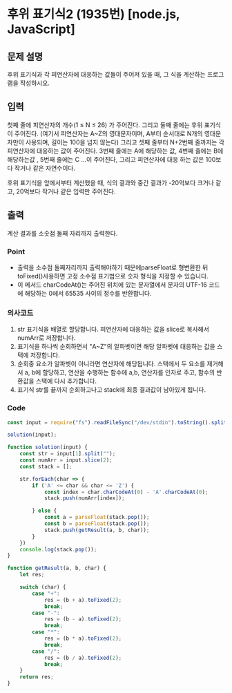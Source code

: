 # 후위 표기식2 (1935번) [node.js, JavaScript] 

## 문제 설명
후위 표기식과 각 피연산자에 대응하는 값들이 주어져 있을 때, 그 식을 계산하는 프로그램을 작성하시오.

## 입력
첫째 줄에 피연산자의 개수(1 ≤ N ≤ 26) 가 주어진다. 그리고 둘째 줄에는 후위 표기식이 주어진다. (여기서 피연산자는 A~Z의 영대문자이며, A부터 순서대로 N개의 영대문자만이 사용되며, 길이는 100을 넘지 않는다) 그리고 셋째 줄부터 N+2번째 줄까지는 각 피연산자에 대응하는 값이 주어진다. 3번째 줄에는 A에 해당하는 값, 4번째 줄에는 B에 해당하는값 , 5번째 줄에는 C ...이 주어진다, 그리고 피연산자에 대응 하는 값은 100보다 작거나 같은 자연수이다.

후위 표기식을 앞에서부터 계산했을 때, 식의 결과와 중간 결과가 -20억보다 크거나 같고, 20억보다 작거나 같은 입력만 주어진다.

## 출력
계산 결과를 소숫점 둘째 자리까지 출력한다.

### Point 
- 출력을 소수점 둘째자리까지 출력해야하기 때문에parseFloat로 형변환한 뒤 toFixed()사용하면 고정 소수점 표기법으로 숫자 형식을 지정할 수 있습니다.
- 이 메서드 charCodeAt()는 주어진 위치에 있는 문자열에서 문자의 UTF-16 코드에 해당하는 0에서 65535 사이의 정수를 반환합니다.
### 의사코드 
1. str 표기식을 배열로 할당합니다. 피연산자에 대응하는 값을 slice로 복사해서 numArr로 저장합니다.
2. 표기식을 하나씩 순회하면서 "A~Z"의 알파벳이면 해당 알파벳에 대응하는 값을 스택에 저장합니다.
3. 순회중 요소가 알파벳이 아니라면 연산자에 해당됩니다. 스택에서 두 요소를 제거해서 a, b에 할당하고, 연산을 수행하는 함수에 a,b, 연산자를 인자로 주고, 함수의 반환값을 스택에 다시 추가합니다.
4. 표기식 str를 끝까지 순회하고나고 stack에 최종 결과값이 남아있게 됩니다.

### Code
```js
const input = require("fs").readFileSync("/dev/stdin").toString().split("\n"); 

solution(input);

function solution(input) {
    const str = input[1].split("");
    const numArr = input.slice(2);
    const stack = [];

    str.forEach(char => {
        if ('A' <= char && char <= 'Z') {
            const index = char.charCodeAt(0) - 'A'.charCodeAt(0);
            stack.push(numArr[index]);

        } else {
            const a = parseFloat(stack.pop());
            const b = parseFloat(stack.pop());
            stack.push(getResult(a, b, char));
        }
    })
    console.log(stack.pop());
}

function getResult(a, b, char) {
    let res;

    switch (char) {
        case "+":
            res = (b + a).toFixed(2);
            break;
        case "-":
            res = (b - a).toFixed(2);
            break;
        case "*":
            res = (b * a).toFixed(2);
            break;
        case "/":
            res = (b / a).toFixed(2);
            break;
    }
    return res;
}
```


